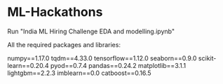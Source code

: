 # ML-Hackathons
Run "India ML Hiring Challenge EDA and modelling.ipynb"

All the required packages and libraries:

numpy==1.17.0 
tqdm==4.33.0 
tensorflow==1.12.0 
seaborn==0.9.0 
scikit-learn==0.20.4 
pyod==0.7.4 
pandas==0.24.2 
matplotlib==3.1.1 
lightgbm==2.2.3 
imblearn==0.0 
catboost==0.16.5 
